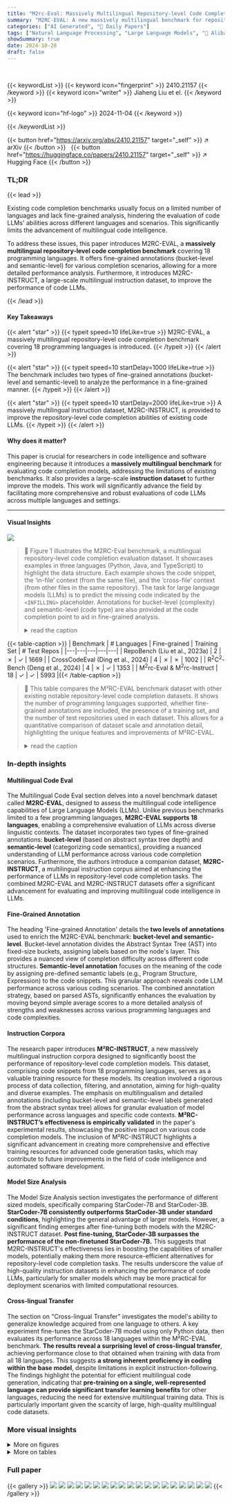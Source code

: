 ```yaml
---
title: "M2rc-Eval: Massively Multilingual Repository-level Code Completion Evaluation"
summary: "M2RC-EVAL: A new massively multilingual benchmark for repository-level code completion, featuring fine-grained annotations and a large instruction dataset, enabling better evaluation of code LLMs acro..."
categories: ["AI Generated", "🤗 Daily Papers"]
tags: ["Natural Language Processing", "Large Language Models", "🏢 Alibaba Group",]
showSummary: true
date: 2024-10-28
draft: false
---
```


<br>

{{< keywordList >}}
{{< keyword icon="fingerprint" >}} 2410.21157 {{< /keyword >}}
{{< keyword icon="writer" >}} Jiaheng Liu et el. {{< /keyword >}}
 
{{< keyword icon="hf-logo" >}} 2024-11-04 {{< /keyword >}}
 
{{< /keywordList >}}

{{< button href="https://arxiv.org/abs/2410.21157" target="_self" >}}
↗ arXiv
{{< /button >}}
&nbsp; 
{{< button href="https://huggingface.co/papers/2410.21157" target="_self" >}}
↗ Hugging Face
{{< /button >}}

### TL;DR


{{< lead >}}

Existing code completion benchmarks usually focus on a limited number of languages and lack fine-grained analysis, hindering the evaluation of code LLMs' abilities across different languages and scenarios.  This significantly limits the advancement of multilingual code intelligence. 

To address these issues, this paper introduces M2RC-EVAL, a **massively multilingual repository-level code completion benchmark** covering 18 programming languages. It offers fine-grained annotations (bucket-level and semantic-level) for various completion scenarios, allowing for a more detailed performance analysis.  Furthermore, it introduces M2RC-INSTRUCT, a large-scale multilingual instruction dataset, to improve the performance of code LLMs.

{{< /lead >}}


#### Key Takeaways

{{< alert "star" >}}
{{< typeit speed=10 lifeLike=true >}} M2RC-EVAL, a massively multilingual repository-level code completion benchmark covering 18 programming languages is introduced. {{< /typeit >}}
{{< /alert >}}

{{< alert "star" >}}
{{< typeit speed=10 startDelay=1000 lifeLike=true >}} The benchmark includes two types of fine-grained annotations (bucket-level and semantic-level) to analyze the performance in a fine-grained manner. {{< /typeit >}}
{{< /alert >}}

{{< alert "star" >}}
{{< typeit speed=10 startDelay=2000 lifeLike=true >}} A massively multilingual instruction dataset, M2RC-INSTRUCT, is provided to improve the repository-level code completion abilities of existing code LLMs. {{< /typeit >}}
{{< /alert >}}

#### Why does it matter?
This paper is crucial for researchers in code intelligence and software engineering because it introduces a **massively multilingual benchmark** for evaluating code completion models, addressing the limitations of existing benchmarks. It also provides a large-scale **instruction dataset** to further improve the models. This work will significantly advance the field by facilitating more comprehensive and robust evaluations of code LLMs across multiple languages and settings.

------
#### Visual Insights



![](https://arxiv.org/html/2410.21157/x1.png)

> 🔼 Figure 1 illustrates the M2RC-Eval benchmark, a multilingual repository-level code completion evaluation dataset.  It showcases examples in three languages (Python, Java, and TypeScript) to highlight the data structure. Each example shows the code snippet, the ‘in-file’ context (from the same file), and the ‘cross-file’ context (from other files in the same repository). The task for large language models (LLMs) is to predict the missing code indicated by the `<INFILLING>` placeholder.  Annotations for bucket-level (complexity) and semantic-level (code type) are also provided at the code completion point to aid in fine-grained analysis.
> <details>
> <summary>read the caption</summary>
> Figure 1: Overview of our proposed M2rc-Eval with 18 languages. Specifically, first, we provide three samples from different languages (i.e., Python, Java, TypeScript) for illustration, where the bucket label and semantic label for the corresponding cursor position are provided. Second, the code LLMs need to predict the completion results given the in-file context from the current code file and the cross file context retrieved from other code files in the current repository. Note that “<INFILLING>expectationINFILLING<\mathrm{INFILLING}>< roman_INFILLING >” denotes that the current position will be triggered for code completion.
> </details>





{{< table-caption >}}
| Benchmark | # Languages | Fine-grained | Training Set | # Test Repos |
|---|---|---|---|---|
| RepoBench (Liu et al., 2023a) | 2 | ✗ | ✓ | 1669 |
| CrossCodeEval (Ding et al., 2024) | 4 | ✗ | ✗ | 1002 |
| R<sup>2</sup>C<sup>2</sup>-Bench (Deng et al., 2024) | 4 | ✗ | ✓ | 1353 |
| M<sup>2</sup>rc-Eval & M<sup>2</sup>rc-Instruct | 18 | ✓ | ✓ | 5993 |{{< /table-caption >}}

> 🔼 This table compares the M²RC-EVAL benchmark dataset with other existing notable repository-level code completion datasets.  It shows the number of programming languages supported, whether fine-grained annotations are included, the presence of a training set, and the number of test repositories used in each dataset. This allows for a quantitative comparison of dataset scale and annotation detail, highlighting the unique features and improvements of M²RC-EVAL.
> <details>
> <summary>read the caption</summary>
> Table 1: A comparison with existing notable repository-level code completion datasets.
> </details>





### In-depth insights


#### Multilingual Code Eval
The Multilingual Code Eval section delves into a novel benchmark dataset called **M2RC-EVAL**, designed to assess the multilingual code intelligence capabilities of Large Language Models (LLMs).  Unlike previous benchmarks limited to a few programming languages, **M2RC-EVAL supports 18 languages**, enabling a comprehensive evaluation of LLMs across diverse linguistic contexts.  The dataset incorporates two types of fine-grained annotations: **bucket-level** (based on abstract syntax tree depth) and **semantic-level** (categorizing code semantics), providing a nuanced understanding of LLM performance across various code completion scenarios.  Furthermore,  the authors introduce a companion dataset, **M2RC-INSTRUCT**, a multilingual instruction corpus aimed at enhancing the performance of LLMs in repository-level code completion tasks. The combined M2RC-EVAL and M2RC-INSTRUCT datasets offer a significant advancement for evaluating and improving multilingual code intelligence in LLMs.

#### Fine-Grained Annotation
The heading 'Fine-grained Annotation' details the **two levels of annotations** used to enrich the M2RC-EVAL benchmark: **bucket-level and semantic-level**.  Bucket-level annotation divides the Abstract Syntax Tree (AST) into fixed-size buckets, assigning labels based on the node's layer. This provides a nuanced view of completion difficulty across different code structures.  **Semantic-level annotation** focuses on the meaning of the code by assigning pre-defined semantic labels (e.g., Program Structure, Expression) to the code snippets.  This granular approach reveals code LLM performance across various coding scenarios.  The combined annotation strategy, based on parsed ASTs, significantly enhances the evaluation by moving beyond simple average scores to a more detailed analysis of strengths and weaknesses across various programming languages and code complexities.

#### Instruction Corpora
The research paper introduces **M²RC-INSTRUCT**, a new massively multilingual instruction corpora designed to significantly boost the performance of repository-level code completion models.  This dataset, comprising code snippets from 18 programming languages, serves as a valuable training resource for these models.  Its creation involved a rigorous process of data collection, filtering, and annotation, aiming for high-quality and diverse examples.  The emphasis on multilingualism and detailed annotations (including bucket-level and semantic-level labels generated from the abstract syntax tree) allows for granular evaluation of model performance across languages and specific code contexts. **M²RC-INSTRUCT’s effectiveness is empirically validated** in the paper's experimental results, showcasing the positive impact on various code completion models.  The inclusion of M²RC-INSTRUCT highlights a significant advancement in creating more comprehensive and effective training resources for advanced code generation tasks, which may contribute to future improvements in the field of code intelligence and automated software development.

#### Model Size Analysis
The Model Size Analysis section investigates the performance of different sized models, specifically comparing StarCoder-7B and StarCoder-3B.  **StarCoder-7B consistently outperforms StarCoder-3B under standard conditions**, highlighting the general advantage of larger models. However, a significant finding emerges after fine-tuning both models with the M2RC-INSTRUCT dataset.  **Post fine-tuning, StarCoder-3B surpasses the performance of the non-finetuned StarCoder-7B.** This suggests that M2RC-INSTRUCT's effectiveness lies in boosting the capabilities of smaller models, potentially making them more resource-efficient alternatives for repository-level code completion tasks.  The results underscore the value of high-quality instruction datasets in enhancing the performance of code LLMs, particularly for smaller models which may be more practical for deployment scenarios with limited computational resources.

#### Cross-lingual Transfer
The section on "Cross-lingual Transfer" investigates the model's ability to generalize knowledge acquired from one language to others.  A key experiment fine-tunes the StarCoder-7B model using only Python data, then evaluates its performance across 18 languages within the M²RC-EVAL benchmark.  **The results reveal a surprising level of cross-lingual transfer**,  achieving performance close to that obtained when training with data from all 18 languages. This suggests **a strong inherent proficiency in coding within the base model**, despite limitations in explicit instruction-following. The findings highlight the potential for efficient multilingual code generation, indicating that **pre-training on a single, well-represented language can provide significant transfer learning benefits** for other languages, reducing the need for extensive multilingual training data.  This is particularly important given the scarcity of large, high-quality multilingual code datasets.


### More visual insights

<details>
<summary>More on figures
</summary>


![](https://arxiv.org/html/2410.21157/x2.png)

> 🔼 This figure illustrates the process of generating code completion cursor positions and their corresponding fine-grained annotations within the M2RC-EVAL benchmark.  First, the source code is parsed into an Abstract Syntax Tree (AST). Then, a node within the AST is randomly selected to represent the code completion cursor position.  The bucket label is determined by the node's level or depth within the AST's tree structure. Finally, the semantic label is assigned based on the node type identified by the Tree-sitter parser, categorizing the code snippet's function (e.g., declaration, expression, statement, etc.).
> <details>
> <summary>read the caption</summary>
> Figure 2: Illustration on generating completion cursor position and fine-grained annotations. Specifically, we first parse the source code into an abstract syntax tree (AST). Then, we choose one node as the completion cursor position and generate the bucket label based on the belonged layer number in AST, and obtain the semantic label based on the node type parsed by the Tree-sitter.
> </details>



![](https://arxiv.org/html/2410.21157/x3.png)

> 🔼 Figure 3 presents a bar chart visualizing the average lengths of prompts and code completions, along with the number of cross-file dependencies, observed in the M2RC-Eval testing dataset.  The 'prompt length' represents the average number of tokens used to solicit a code completion.  'Completion span length' refers to the average length of the code segment that needs to be predicted, also measured in tokens.  Finally, 'cross-file dependencies' reflects the average number of external files, explicitly or implicitly linked to the current file, within the repository. This data offers insight into the complexity of code completion tasks within the M2RC-Eval benchmark.
> <details>
> <summary>read the caption</summary>
> Figure 3: The average prompt length (100x tokens), completion span length (50x tokens), and cross-file dependencies (1x) in the testing set of M2rc-Eval. We define the number of other files, which are explicitly imported and implicitly referenced by the current file, as cross-file dependencies.
> </details>



![](https://arxiv.org/html/2410.21157/x4.png)

> 🔼 This figure shows the semantic-level annotations on Java code.  The figure is a pie chart that visually represents the distribution of different semantic labels in Java code samples within the M2RC-EVAL benchmark. Each slice of the pie chart corresponds to one of eleven major semantic labels (Program Structure, Declaration and Definition, etc.), and the size of each slice reflects the proportion of code instances that fall into that semantic category.  This provides a fine-grained analysis of the code completion scenarios in Java within the benchmark.
> <details>
> <summary>read the caption</summary>
> (a) Java
> </details>



![](https://arxiv.org/html/2410.21157/x5.png)

> 🔼 The figure shows a pie chart visualizing the distribution of semantic-level annotations for the Go programming language in the M2RC-EVAL benchmark.  Each slice of the pie chart represents a specific semantic label (e.g., Program Structure, Statement, Expression, etc.), and the size of each slice corresponds to the proportion of code completion instances in the dataset that were assigned that particular semantic label. This provides insights into the relative frequency of different semantic categories within Go code, allowing for analysis of the distribution of code completion scenarios across the programming language.
> <details>
> <summary>read the caption</summary>
> (b) Go
> </details>



![](https://arxiv.org/html/2410.21157/x6.png)

> 🔼 This figure shows the semantic-level annotations on Scala code.  Specifically, it's a pie chart illustrating the distribution of different semantic labels (e.g., Program Structure, Declaration and Definition, Control Flow Structure, etc.) assigned to various code completion cursor positions within Scala code samples in the M2RC-EVAL benchmark.  The chart visually represents the proportion of each semantic label found in the dataset, offering insights into the frequency and diversity of code completion scenarios within Scala.
> <details>
> <summary>read the caption</summary>
> (c) Scala
> </details>



![](https://arxiv.org/html/2410.21157/x7.png)

> 🔼 This figure shows a comparison of the semantic-level annotations for three different programming languages: Java, Go, and Scala.  Each pie chart represents a language and shows the distribution of different semantic labels used to annotate code completion scenarios. The semantic labels represent different code elements and structures such as program structure, declarations, control flow, expressions, data types, statements, and identifiers. The detailed breakdown of semantic label proportions allows for a granular analysis of how different languages are annotated and how this might impact the performance of different code LLMs on those respective languages.
> <details>
> <summary>read the caption</summary>
> Figure 4: Semantic-level annotations on different types of programming languages.
> </details>



![](https://arxiv.org/html/2410.21157/x8.png)

> 🔼 This figure shows the impact of varying training data sizes on the performance of different code LLMs on the M²RC-EVAL benchmark.  The x-axis represents the size of the training dataset, and the y-axis represents the evaluation scores (Exact Match and Edit Similarity).  The different lines in the graph represent various code LLMs (StarCoder-7B, DeepSeekCoder-6.7B, and Code Llama-7B), both with and without the retrieval and fine-tuning steps. The figure illustrates how increasing the training data size generally improves performance across all models, highlighting the relationship between data size and model performance in multilingual repository-level code completion.
> <details>
> <summary>read the caption</summary>
> Figure 5: Effectiveness of using different training data sizes.
> </details>



![](https://arxiv.org/html/2410.21157/x9.png)

> 🔼 This figure analyzes the performance of the StarCoder-7B model on code completion tasks across various bucket levels. The bucket level represents the depth of a node within an abstract syntax tree (AST), indicating the complexity of the code completion scenario. Each level shows the EM and ES scores for both Retrieval and Retrieval & Tuning methods. The graph helps understand how model performance correlates with code complexity; lower bucket levels (representing more complex code) generally exhibit lower performance scores. The graph demonstrates that StarCoder-7B's accuracy decreases as the code's structural complexity increases.
> <details>
> <summary>read the caption</summary>
> Figure 6: Effectiveness of different bucket levels based on StarCoder-7B.
> </details>



![](https://arxiv.org/html/2410.21157/x10.png)

> 🔼 This figure analyzes the performance of StarCoder-7B, a code generation model, across different semantic levels in code completion tasks.  It displays the model's accuracy (EM and ES) for various semantic labels, such as Program Structure, Declaration and Definition, Control Flow Structure, etc. The graph allows for a granular understanding of the model's strengths and weaknesses in different aspects of code comprehension and generation, highlighting semantic areas where the model excels and areas needing improvement.
> <details>
> <summary>read the caption</summary>
> Figure 7: Effectiveness of different semantic levels based on StarCoder-7B.
> </details>



![](https://arxiv.org/html/2410.21157/x11.png)

> 🔼 This figure shows the performance of the StarCoder-7B model on code completion tasks with varying numbers of lines.  It demonstrates how the model's accuracy changes as the length of the code to be completed increases. The x-axis represents the number of lines, and the y-axis represents the evaluation score (likely a metric like exact match or edit similarity).  The results illustrate the challenges faced by the model as the completion task becomes more complex, involving multiple lines of code.
> <details>
> <summary>read the caption</summary>
> Figure 8: Effectiveness of code completion on different lines based on StarCoder-7B.
> </details>



![](https://arxiv.org/html/2410.21157/x12.png)

> 🔼 This figure presents a bar chart illustrating the performance of different code LLMs on the M2RC-Eval benchmark, categorized by the difficulty level of the problems. The x-axis displays various programming languages, while the y-axis represents the evaluation scores. Three difficulty levels are considered: easy, medium, and hard. Each bar represents the performance of a specific model on a particular programming language and difficulty level, enabling a comprehensive comparison of model capabilities across different languages and problem complexities.
> <details>
> <summary>read the caption</summary>
> Figure 9: Performance on M2rc-Eval for problems of different difficulty levels.
> </details>



![](https://arxiv.org/html/2410.21157/x34.png)

> 🔼 This figure shows the performance of the StarCoder-7B model on the M2RC-Eval benchmark across different input lengths. The x-axis represents the input length in tokens (512, 1024, 2048, 4096), while the y-axis represents the performance scores (Exact Match and Edit Similarity).  The graph illustrates a scaling law, where longer input sequences generally lead to better performance. This suggests that providing more context to the model improves its ability to generate accurate code completions.
> <details>
> <summary>read the caption</summary>
> Figure 10: Performance on M2rc-Eval with various input lengths based on StarCoder-7B.
> </details>



![](https://arxiv.org/html/2410.21157/x35.png)

> 🔼 This figure presents a detailed analysis of the performance of StarCoder-7B across various bucket levels for 18 different programming languages.  Bucket levels represent the depth within the abstract syntax tree, providing a measure of code complexity.  The results are shown for both exact match (EM) and edit similarity (ES) metrics, demonstrating how the model's performance varies based on the complexity of the completion context.  The figure allows for a granular understanding of the model's abilities within different code structures, enabling a deeper assessment of strengths and weaknesses.
> <details>
> <summary>read the caption</summary>
> Figure 11: Effectiveness of different bucket levels based on StarCoder-7B for different languages.
> </details>



![](https://arxiv.org/html/2410.21157/x36.png)

> 🔼 This figure presents a detailed analysis of the effectiveness of different bucket levels in the M2RC-EVAL benchmark using the StarCoder-7B model.  It displays performance metrics across various programming languages (Kotlin, Haskell, C, C++, Objective-C, and Rust) for each bucket level. Each language's performance is evaluated against the different bucket levels of the abstract syntax tree (AST), allowing for a nuanced comparison of how the model handles different levels of code complexity.  The results are presented in graphs that show the exact match (EM) and edit similarity (ES) scores for each language and bucket level, revealing potential strengths and weaknesses of the model at different levels of the AST.
> <details>
> <summary>read the caption</summary>
> Figure 12: Effectiveness of different bucket levels based on StarCoder-7B for different languages.
> </details>



![](https://arxiv.org/html/2410.21157/x37.png)

> 🔼 This figure presents a detailed analysis of StarCoder-7B's performance across various semantic levels in code completion tasks.  It breaks down the model's accuracy (EM and ES) for different semantic categories, such as Program Structure, Declaration and Definition, Control Flow, Expressions, Data Types, and more.  The visualization helps to understand the model's strengths and weaknesses in handling various code constructs and complexities, showing where it excels and where it struggles.  The granularity of the results provides insights into which aspects of code understanding are more or less challenging for the model, revealing subtle differences in performance across these semantic levels.
> <details>
> <summary>read the caption</summary>
> Figure 13: Effectiveness of different semantic levels based on StarCoder-7B.
> </details>



![](https://arxiv.org/html/2410.21157/x38.png)

> 🔼 This figure shows a pie chart visualizing the distribution of semantic labels in the C programming language within the M²RC-EVAL benchmark. Each slice of the pie chart represents a different semantic label, with its size corresponding to the proportion of code snippets in the dataset that are annotated with that specific label. The semantic labels provide a fine-grained annotation for the various types of code completion scenarios present in the dataset.  The visualization helps in understanding the relative frequencies of different code semantic patterns in the benchmark, which can be useful for evaluating the performance of code language models on different aspects of code completion tasks.
> <details>
> <summary>read the caption</summary>
> (a) C
> </details>



![](https://arxiv.org/html/2410.21157/x39.png)

> 🔼 This figure shows a pie chart visualizing the distribution of semantic-level annotations for the Go programming language in the M2RC-EVAL benchmark.  Each slice of the pie represents a different semantic label (e.g., Program Structure, Declaration and Definition, Control Flow Structure, etc.), and the size of the slice corresponds to the proportion of code completion samples in the dataset that belong to that particular semantic label. This provides a fine-grained view of the types of code completion scenarios covered by the benchmark for Go.
> <details>
> <summary>read the caption</summary>
> (b) Go
> </details>



![](https://arxiv.org/html/2410.21157/x40.png)

> 🔼 This figure shows the semantic-level annotations on the Scala programming language.  The pie chart visually represents the distribution of different semantic labels within the Scala codebase. Each slice of the pie chart corresponds to a specific semantic label, such as Program Structure, Declaration and Definition, Control Flow Structure, etc., reflecting the relative frequency of each semantic category in the code examples.  This granular level of detail provides insight into the types of code completion scenarios present in the dataset and helps in evaluating the performance of different models in various code completion contexts.
> <details>
> <summary>read the caption</summary>
> (c) Scala
> </details>



![](https://arxiv.org/html/2410.21157/x41.png)

> 🔼 This figure shows one of the example code snippets used in the M2RC-EVAL benchmark.  Specifically, it demonstrates a code completion scenario in Java. The image highlights the 'in-file context' (the surrounding code within the current file), 'cross-file context' (code snippets from other files in the project), the location of the 'cursor position' where code completion is needed, and the associated 'bucket label' and 'semantic label' indicating the type of code completion task and its complexity level.
> <details>
> <summary>read the caption</summary>
> (d) Java
> </details>



![](https://arxiv.org/html/2410.21157/x42.png)

> 🔼 The figure shows the distribution of semantic-level annotations for the Go programming language in the M2RC-EVAL benchmark.  It's a pie chart that visually represents the proportion of different semantic labels assigned to code completion points within Go code samples.  Each slice of the pie corresponds to a specific semantic label (e.g., Program Structure, Declaration and Definition, Control Flow Structure, etc.), and the size of each slice indicates the relative frequency of that label in the dataset.  This helps illustrate the variety of code completion scenarios present in the benchmark for Go and provides a nuanced understanding of the dataset's composition.
> <details>
> <summary>read the caption</summary>
> (e) Go
> </details>



![](https://arxiv.org/html/2410.21157/x43.png)

> 🔼 This figure shows a pie chart that visually represents the distribution of semantic-level annotations for Scala code in the M²RC-EVAL benchmark. Each slice of the pie chart corresponds to one of the 11 pre-defined semantic labels (e.g., Program Structure, Declaration and Definition, etc.).  The size of each slice is proportional to the frequency of that specific semantic label in the Scala code samples. This visualization helps illustrate the relative prevalence of different code semantic categories within the Scala portion of the benchmark dataset. The figure provides valuable insights into the types of code completion tasks that are prevalent in the Scala subset of M²RC-EVAL.
> <details>
> <summary>read the caption</summary>
> (f) Scala
> </details>



![](https://arxiv.org/html/2410.21157/x44.png)

> 🔼 This figure shows the semantic-level annotations on Java code in the M²RC-EVAL benchmark.  The pie chart visually represents the distribution of different semantic labels assigned to code completion points within Java code samples. Each slice corresponds to a specific semantic category (e.g., Program Structure, Statement, Expression, etc.), and its size reflects the proportion of that category within the dataset.  This provides a fine-grained view of code completion scenarios in Java, highlighting the diversity of semantic contexts the model needs to handle.
> <details>
> <summary>read the caption</summary>
> (g) Java
> </details>



![](https://arxiv.org/html/2410.21157/x45.png)

> 🔼 This figure shows the distribution of semantic labels in Go code within the M2RC-EVAL benchmark.  The pie chart visually represents the proportion of various semantic labels (e.g., Program Structure, Declaration and Definition, etc.) found in the Go code snippets used for the code completion task. This provides insights into the relative frequency of different semantic patterns in the dataset.
> <details>
> <summary>read the caption</summary>
> (h) Go
> </details>



![](https://arxiv.org/html/2410.21157/x46.png)

> 🔼 This figure shows the distribution of semantic labels in Scala code snippets within the M²RC-EVAL benchmark.  It provides a detailed breakdown of the frequency of different semantic categories (e.g., Program Structure, Declaration and Definition, Control Flow Structure, etc.) found in the code samples.  The pie chart visually represents the proportion of each semantic label, offering insights into the types of code constructs prevalent in the Scala portion of the dataset.  This granular analysis helps to understand the characteristics of the dataset and its suitability for evaluating different aspects of code language models.
> <details>
> <summary>read the caption</summary>
> (i) Scala
> </details>



![](https://arxiv.org/html/2410.21157/x47.png)

> 🔼 This figure shows a pie chart visualizing the distribution of semantic labels in Java code snippets within the M2RC-EVAL benchmark. Each slice represents a different semantic category (e.g., Program Structure, Declaration and Definition, etc.) and its size is proportional to the frequency of that category in the dataset. This provides a granular view of the code completion scenarios captured in the benchmark for Java.
> <details>
> <summary>read the caption</summary>
> (j) Java
> </details>



![](https://arxiv.org/html/2410.21157/x48.png)

> 🔼 This figure shows a pie chart visualizing the distribution of semantic-level annotations for the Go programming language in the M²RC-EVAL benchmark.  Each slice of the pie chart represents a different semantic label, such as Program Structure, Declaration and Definition, Control Flow, etc., showing the proportion of code completion instances categorized under each label. This provides insights into the distribution of different code completion scenarios within the Go language samples of the dataset.
> <details>
> <summary>read the caption</summary>
> (k) Go
> </details>



![](https://arxiv.org/html/2410.21157/x49.png)

> 🔼 This figure shows a pie chart visualizing the distribution of semantic-level annotations for Scala code in the M2RC-EVAL benchmark.  Each slice represents a different semantic label assigned to code completion points, indicating the frequency of each code semantic type within the dataset.  The semantic labels categorize the type of code element being completed, offering insights into the various code contexts within the Scala programming language included in the dataset.
> <details>
> <summary>read the caption</summary>
> (l) Scala
> </details>



![](https://arxiv.org/html/2410.21157/x50.png)

> 🔼 This figure shows a pie chart visualizing the distribution of semantic-level annotations for the Java programming language in the M²RC-EVAL benchmark.  Each slice represents a different semantic label (e.g., Program Structure, Declaration and Definition, Control Flow Structure, Expression, etc.), with the size of each slice proportional to the frequency of that label in the Java code samples.
> <details>
> <summary>read the caption</summary>
> (m) Java
> </details>



</details>




<details>
<summary>More on tables
</summary>


{{< table-caption >}}
| Model | C EM | C ES | C# EM | C# ES | C++ EM | C++ ES | Go EM | Go ES | HTML EM | HTML ES | Haskell EM | Haskell ES | Java EM | Java ES | JavaScript EM | JavaScript ES | Kotlin EM | Kotlin ES | Lua EM | Lua ES | Objective-C EM | Objective-C ES | PHP EM | PHP ES | Python EM | Python ES | R EM | R ES | Ruby EM | Ruby ES | Rust EM | Rust ES | Scala EM | Scala ES | TypeScript EM | TypeScript ES | Avg. EM | Avg. ES |
|---|---|---|---|---|---|---|---|---|---|---|---|---|---|---|---|---|---|---|---|---|---|---|---|---|---|---|---|---|---|---|---|---|---|---|---|---|---|---|---|---|---|---|---|---|
| Code Llama-7B | 18.6 | 47.2 | 19.6 | 52.6 | 21.8 | 51.1 | 26.0 | 53.6 | 20.6 | 40.4 | 22.6 | 48.9 | - | - | 23.4 | 58.5 | 17.2 | 52.0 | 23.6 | 57.0 | 20.0 | 45.7 | 17.8 | 49.5 | 19.2 | 54.9 | 24.6 | 54.2 | 15.2 | 41.2 | 17.2 | 45.8 | 26.2 | 56.0 | 22.8 | 48.5 | 23.4 | 52.3 | 19.4 | 50.3 |
| + Retrieval | 21.8 | 47.2 | 22.9 | 48.9 | 23.2 | 46.6 | 23.8 | 52.4 | 12.6 | 35.6 | 22.6 | 48.9 | - | - | 23.4 | 57.5 | 19.6 | 48.0 | 20.8 | 50.0 | 19.6 | 42.2 | 21.4 | 46.6 | 21.2 | 49.0 | 17.4 | 46.4 | 15.2 | 39.8 | 17.2 | 42.3 | 26.0 | 51.3 | 22.8 | 48.5 | 19.4 | 48.6 | 20.2 | 46.1 |
| + Retrieval & Tuning | 45.4 | 72.0 | 43.5 | 72.3 | 50.8 | 74.9 | 43.4 | 72.9 | 41.8 | 63.6 | 39.8 | 66.3 | - | - | 41.8 | 74.1 | 38.8 | 70.1 | 45.0 | 75.6 | 43.8 | 70.5 | 49.8 | 75.9 | 45.6 | 76.7 | 39.2 | 69.9 | 38.6 | 65.5 | 43.0 | 68.5 | 42.0 | 69.2 | 41.0 | 70.1 | 37.0 | 68.2 | 41.9 | 70.0 |
| StarCoder-7B | 20.0 | 50.4 | 20.0 | 53.3 | 22.4 | 51.8 | 25.4 | 58.2 | 17.4 | 40.7 | 25.0 | 51.1 | - | - | 24.0 | 59.2 | 16.6 | 52.0 | 24.4 | 59.3 | 21.4 | 48.6 | 17.6 | 49.6 | 18.6 | 54.4 | 19.4 | 52.9 | 16.4 | 43.7 | 19.4 | 47.4 | 26.2 | 56.0 | 23.6 | 53.4 | 19.8 | 53.3 | 21.0 | 52.0 |
| + Retrieval | 23.8 | 47.8 | 27.1 | 53.2 | 24.6 | 48.0 | 26.0 | 53.6 | 20.6 | 40.4 | 25.0 | 47.7 | - | - | 24.6 | 54.2 | 22.6 | 47.2 | 23.6 | 47.4 | 26.4 | 53.5 | 22.8 | 48.5 | 23.4 | 52.3 | 24.1 | 50.0 |
| + Retrieval & Tuning | 47.0 | 72.7 | 45.1 | 74.8 | 52.4 | 76.3 | 43.2 | 73.7 | 45.8 | 67.1 | 44.8 | 70.2 | - | - | 39.2 | 69.9 | 38.6 | 65.5 | 43.0 | 68.5 | 42.0 | 69.2 | 41.0 | 70.1 | 37.0 | 68.2 | 44.5 | 72.2 |
| DeepSeekCoder-6.7B | 22.4 | 53.7 | 21.4 | 56.2 | 23.2 | 54.2 | 29.4 | 61.4 | 17.6 | 43.4 | 25.2 | 51.3 | - | - | 22.2 | 61.0 | 20.4 | 56.5 | 26.0 | 61.0 | 22.0 | 48.8 | 21.0 | 55.6 | 24.2 | 58.6 | 21.8 | 55.1 | 19.4 | 48.5 | 23.6 | 52.2 | 23.8 | 54.3 | 24.6 | 56.7 | 19.4 | 55.4 | 22.6 | 54.7 |
| + Retrieval | 28.2 | 52.6 | 25.3 | 52.6 | 27.6 | 52.2 | 29.4 | 61.4 | 17.6 | 43.4 | 25.8 | 51.0 | - | - | 21.6 | 51.4 | 24.4 | 53.6 | 26.0 | 61.0 | 22.0 | 49.9 | 27.6 | 53.5 | 28.6 | 56.9 | 21.8 | 55.1 | 19.4 | 48.5 | 23.6 | 52.2 | 23.8 | 54.3 | 22.4 | 50.4 | 26.0 | 54.5 | 25.1 | 51.7 |
| + Retrieval & Tuning | 48.6 | 75.2 | 47.9 | 76.9 | 54.4 | 78.2 | 48.8 | 78.4 | 45.0 | 66.3 | 45.8 | 72.0 | - | - | 48.2 | 79.1 | 43.6 | 73.5 | 46.0 | 75.7 | 44.6 | 70.6 | 52.2 | 77.6 | 49.8 | 78.8 | 41.6 | 71.3 | 45.4 | 69.4 | 45.6 | 70.3 | 47.6 | 73.4 | 44.8 | 73.7 | 43.2 | 73.4 | 46.8 | 74.1 |{{< /table-caption >}}
> 🔼 This table presents the performance of three different code large language models (Code Llama-7B, StarCoder-7B, and DeepSeekCoder-6.7B) on the M2RC-Eval benchmark.  The performance is measured using two metrics: Exact Match (EM) and Edit Similarity (ES), both expressed as percentages.  Results are shown for each of the 18 programming languages included in the benchmark, with and without retrieval and retrieval with fine-tuning.
> <details>
> <summary>read the caption</summary>
> Table 2: Exact match (%) and edit similarity (%) performance on M2rc-Eval.
> </details>

{{< table-caption >}}
| Model | Average |  |  | 
|---|---|---|---|
| **Model** | **Average** | EM | ES |
| StarCoder-3B | 14.9 | 43.5 |  |
| 

+ Retrieval | 14.6  | 38.4 |  |
| 

+ Retrieval & Tuning | 41.7 | 69.1 |  |
| StarCoder-7B | 20.6 | 49.9 |  |
| 

+ Retrieval | 23.6 | 49.3 |  |
| 

+ Retrieval & Tuning | 44.4 | 71.4 |  |{{< /table-caption >}}
> 🔼 This table presents the average performance of three different code large language models (StarCoder-3B, StarCoder-7B, and DeepSeekCoder-6.7B) on the M2RC-Eval benchmark.  It shows the exact match (EM) and edit similarity (ES) scores for each model under different conditions: baseline (using only the in-file code), with retrieval (incorporating cross-file contexts), and with retrieval and tuning (fine-tuned on the M2RC-INSTRUCT dataset). This allows for comparison of model performance with and without cross-file context retrieval and the impact of fine-tuning on a large multilingual instruction dataset.
> <details>
> <summary>read the caption</summary>
> Table 3: Performance on M2rc-Eval.
> </details>

{{< table-caption >}}
| Model | C | C# | C++ | Go | Java | JavaScript | PHP | Python | Ruby | Rust | Avg. |
|---|---|---|---|---|---|---|---|---|---|---|---| 
| StarCoder-7B | 48.3 | 48.9 | 50.4 | 51.5 | 50.6 | 46.4 | 48.2 | 46.4 | 46.1 | 50.4 | 48.7 |
| + Retrieval | 50.1 | 52.3 | 51.1 | 52.5 | 51.4 | 49.3 | 52.2 | 49.3 | 49.1 | 51.4 | 50.9 |
| + Retrieval & Tuning | 56.0 | 57.4 | 57.6 | 57.0 | 57.6 | 54.8 | 57.8 | 52.0 | 52.9 | 55.5 | **55.9** |{{< /table-caption >}}
> 🔼 This table presents a quantitative evaluation of the performance of different code generation models across ten programming languages using the CodeBLEU metric. CodeBLEU offers a more nuanced evaluation than simpler metrics by considering textual, syntactic, and semantic similarities between generated and reference code.  The results help illustrate the models' strengths and weaknesses in generating code in different programming languages.
> <details>
> <summary>read the caption</summary>
> Table 4: CodeBLEU results on ten representative programming languages.
> </details>

{{< table-caption >}}
| Model | Average |  |  |  |  |
|---|---|---|---|---|---| 
|  | EM | ES |  |  |  |
| + Retrieval | 23.6 | 49.3 |  |  |  |
| + Retrieval & Tuning | 44.4 | 71.4 |  |  |  |
| + Retrieval & Tuning (Python Only) | 39.2 | 67.9 |  |  |  |{{< /table-caption >}}
> 🔼 This table presents the performance of different code generation models on the M2RC-Eval benchmark.  It shows the average exact match (EM) and edit similarity (ES) scores for each model, across all languages in the benchmark. Different configurations are shown, such as using only the in-file context or adding retrieved cross-file context, and with or without further fine-tuning on the M2RC-Instruct dataset. The table allows for comparison of the performance improvement due to retrieval and fine-tuning, and provides insights into the effectiveness of these techniques for different code models.
> <details>
> <summary>read the caption</summary>
> Table 5: Performance on M2rc-Eval.
> </details>

</details>




### Full paper

{{< gallery >}}
<img src="https://ai-paper-reviewer.com/2410.21157/1.png" class="grid-w50 md:grid-w33 xl:grid-w25" />
<img src="https://ai-paper-reviewer.com/2410.21157/2.png" class="grid-w50 md:grid-w33 xl:grid-w25" />
<img src="https://ai-paper-reviewer.com/2410.21157/3.png" class="grid-w50 md:grid-w33 xl:grid-w25" />
<img src="https://ai-paper-reviewer.com/2410.21157/4.png" class="grid-w50 md:grid-w33 xl:grid-w25" />
<img src="https://ai-paper-reviewer.com/2410.21157/5.png" class="grid-w50 md:grid-w33 xl:grid-w25" />
<img src="https://ai-paper-reviewer.com/2410.21157/6.png" class="grid-w50 md:grid-w33 xl:grid-w25" />
<img src="https://ai-paper-reviewer.com/2410.21157/7.png" class="grid-w50 md:grid-w33 xl:grid-w25" />
<img src="https://ai-paper-reviewer.com/2410.21157/8.png" class="grid-w50 md:grid-w33 xl:grid-w25" />
<img src="https://ai-paper-reviewer.com/2410.21157/9.png" class="grid-w50 md:grid-w33 xl:grid-w25" />
<img src="https://ai-paper-reviewer.com/2410.21157/10.png" class="grid-w50 md:grid-w33 xl:grid-w25" />
<img src="https://ai-paper-reviewer.com/2410.21157/11.png" class="grid-w50 md:grid-w33 xl:grid-w25" />
<img src="https://ai-paper-reviewer.com/2410.21157/12.png" class="grid-w50 md:grid-w33 xl:grid-w25" />
<img src="https://ai-paper-reviewer.com/2410.21157/13.png" class="grid-w50 md:grid-w33 xl:grid-w25" />
<img src="https://ai-paper-reviewer.com/2410.21157/14.png" class="grid-w50 md:grid-w33 xl:grid-w25" />
<img src="https://ai-paper-reviewer.com/2410.21157/15.png" class="grid-w50 md:grid-w33 xl:grid-w25" />
<img src="https://ai-paper-reviewer.com/2410.21157/16.png" class="grid-w50 md:grid-w33 xl:grid-w25" />
<img src="https://ai-paper-reviewer.com/2410.21157/17.png" class="grid-w50 md:grid-w33 xl:grid-w25" />
<img src="https://ai-paper-reviewer.com/2410.21157/18.png" class="grid-w50 md:grid-w33 xl:grid-w25" />
<img src="https://ai-paper-reviewer.com/2410.21157/19.png" class="grid-w50 md:grid-w33 xl:grid-w25" />
{{< /gallery >}}